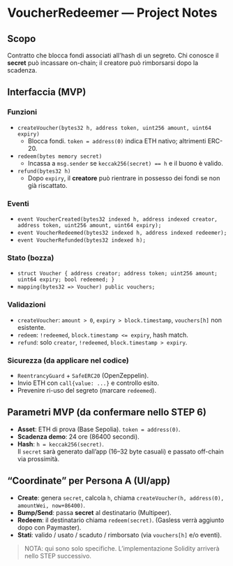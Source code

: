 # VoucherRedeemer — Project Notes

## Scopo
Contratto che blocca fondi associati all'hash di un segreto. Chi conosce il **secret** può incassare on-chain; il creatore può rimborsarsi dopo la scadenza.

## Interfaccia (MVP)
### Funzioni
- `createVoucher(bytes32 h, address token, uint256 amount, uint64 expiry)`
  - Blocca fondi. `token = address(0)` indica ETH nativo; altrimenti ERC-20.
- `redeem(bytes memory secret)`
  - Incassa a `msg.sender` se `keccak256(secret) == h` e il buono è valido.
- `refund(bytes32 h)`
  - Dopo `expiry`, il **creatore** può rientrare in possesso dei fondi se non già riscattato.

### Eventi
- `event VoucherCreated(bytes32 indexed h, address indexed creator, address token, uint256 amount, uint64 expiry);`
- `event VoucherRedeemed(bytes32 indexed h, address indexed redeemer);`
- `event VoucherRefunded(bytes32 indexed h);`

### Stato (bozza)
- `struct Voucher { address creator; address token; uint256 amount; uint64 expiry; bool redeemed; }`
- `mapping(bytes32 => Voucher) public vouchers;`

### Validazioni
- `createVoucher`: `amount > 0`, `expiry > block.timestamp`, `vouchers[h]` non esistente.
- `redeem`: `!redeemed`, `block.timestamp <= expiry`, hash match.
- `refund`: solo `creator`, `!redeemed`, `block.timestamp > expiry`.

### Sicurezza (da applicare nel codice)
- `ReentrancyGuard` + `SafeERC20` (OpenZeppelin).
- Invio ETH con `call{value: ...}` e controllo esito.
- Prevenire ri-uso del segreto (marcare `redeemed`).

## Parametri MVP (da confermare nello STEP 6)
- **Asset**: ETH di prova (Base Sepolia). `token = address(0)`.
- **Scadenza demo**: 24 ore (86400 secondi).
- **Hash**: `h = keccak256(secret)`.  
  Il `secret` sarà generato dall’app (16–32 byte casuali) e passato off-chain via prossimità.

## “Coordinate” per Persona A (UI/app)
- **Create**: genera `secret`, calcola `h`, chiama `createVoucher(h, address(0), amountWei, now+86400)`.
- **Bump/Send**: passa **secret** al destinatario (Multipeer).
- **Redeem**: il destinatario chiama `redeem(secret)`. (Gasless verrà aggiunto dopo con Paymaster).
- **Stati**: valido / usato / scaduto / rimborsato (via `vouchers[h]` e/o eventi).

> NOTA: qui sono solo specifiche. L’implementazione Solidity arriverà nello STEP successivo.
